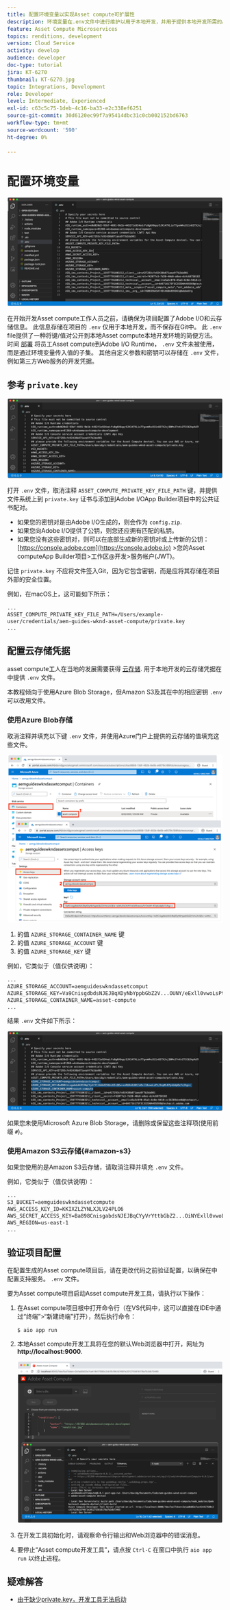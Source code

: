 ```yaml
---
title: 配置环境变量以实现Asset compute可扩展性
description: 环境变量在.env文件中进行维护以用于本地开发，并用于提供本地开发所需的Adobe I/O凭据和云存储凭据。
feature: Asset Compute Microservices
topics: renditions, development
version: Cloud Service
activity: develop
audience: developer
doc-type: tutorial
jira: KT-6270
thumbnail: KT-6270.jpg
topic: Integrations, Development
role: Developer
level: Intermediate, Experienced
exl-id: c63c5c75-1deb-4c16-ba33-e2c338ef6251
source-git-commit: 30d6120ec99f7a95414dbc31c0cb002152bd6763
workflow-type: tm+mt
source-wordcount: '590'
ht-degree: 0%

---
```


# 配置环境变量

![点环境文件](assets/environment-variables/dot-env-file.png)

在开始开发Asset compute工作人员之前，请确保为项目配置了Adobe I/O和云存储信息。 此信息存储在项目的 `.env`  仅用于本地开发，而不保存在Git中。 此 `.env` file提供了一种将键/值对公开到本地Asset compute本地开发环境的简便方法。 时间 [部署](../deploy/runtime.md) 将员工Asset compute到Adobe I/O Runtime， `.env` 文件未被使用，而是通过环境变量传入值的子集。 其他自定义参数和密钥可以存储在 `.env` 文件，例如第三方Web服务的开发凭据。

## 参考 `private.key`

![私钥](assets/environment-variables/private-key.png)

打开 `.env` 文件，取消注释 `ASSET_COMPUTE_PRIVATE_KEY_FILE_PATH` 键，并提供文件系统上到 `private.key` 证书与添加到Adobe I/OApp Builder项目中的公共证书配对。

+ 如果您的密钥对是由Adobe I/O生成的，则会作为  `config.zip`.
+ 如果您向Adobe I/O提供了公钥，则您还应拥有匹配的私钥。
+ 如果您没有这些密钥对，则可以在底部生成新的密钥对或上传新的公钥：
  [https://console.adobe.com](https://console.adobe.io) >您的Asset computeApp Builder项目>工作区@开发>服务帐户(JWT)。

记住 `private.key` 不应将文件签入Git，因为它包含密钥，而是应将其存储在项目外部的安全位置。

例如，在macOS上，这可能如下所示：

```
...
ASSET_COMPUTE_PRIVATE_KEY_FILE_PATH=/Users/example-user/credentials/aem-guides-wknd-asset-compute/private.key
...
```

## 配置云存储凭据

asset compute工人在当地的发展需要获得 [云存储](../set-up/accounts-and-services.md#cloud-storage). 用于本地开发的云存储凭据在中提供 `.env` 文件。

本教程倾向于使用Azure Blob Storage，但Amazon S3及其在中的相应密钥 `.env` 可以改用文件。

### 使用Azure Blob存储

取消注释并填充以下键 `.env` 文件，并使用Azure门户上提供的云存储的值填充这些文件。

![Azure Blob存储](./assets/environment-variables/azure-portal-credentials.png)

1. 的值 `AZURE_STORAGE_CONTAINER_NAME` 键
1. 的值 `AZURE_STORAGE_ACCOUNT` 键
1. 的值 `AZURE_STORAGE_KEY` 键

例如，它类似于（值仅供说明）：

```
...
AZURE_STORAGE_ACCOUNT=aemguideswkndassetcomput
AZURE_STORAGE_KEY=Va9CnisgdbdsNJEJBqXDyNbYppbGbZ2V...OUNY/eExll0vwoLsPt/OvbM+B7pkUdpEe7zJhg==
AZURE_STORAGE_CONTAINER_NAME=asset-compute
...
```

结果 `.env` 文件如下所示：

![Azure Blob存储凭据](assets/environment-variables/cloud-storage-credentials.png)

如果您未使用Microsoft Azure Blob Storage，请删除或保留这些注释项(使用前缀 `#`)。

### 使用Amazon S3云存储{#amazon-s3}

如果您使用的是Amazon S3云存储，请取消注释并填充 `.env` 文件。

例如，它类似于（值仅供说明）：

```
...
S3_BUCKET=aemguideswkndassetcompute
AWS_ACCESS_KEY_ID=KKIXZLZYNLXJLV24PLO6
AWS_SECRET_ACCESS_KEY=Ba898CnisgabdsNJEJBqCYyVrYttbGbZ2...OiNYExll0vwoLsPtOv
AWS_REGION=us-east-1
...
```

## 验证项目配置

在配置生成的Asset compute项目后，请在更改代码之前验证配置，以确保在中配置支持服务。 `.env` 文件。

要为Asset compute项目启动Asset compute开发工具，请执行以下操作：

1. 在Asset compute项目根中打开命令行（在VS代码中，这可以直接在IDE中通过“终端”>“新建终端”打开），然后执行命令：

   ```
   $ aio app run
   ```

1. 本地Asset compute开发工具将在您的默认Web浏览器中打开，网址为 __http://localhost:9000__.

   ![aio应用程序运行](assets/environment-variables/aio-app-run.png)

1. 在开发工具初始化时，请观察命令行输出和Web浏览器中的错误消息。
1. 要停止“Asset compute开发工具”，请点按 `Ctrl-C` 在窗口中执行 `aio app run` 以终止进程。

## 疑难解答

+ [由于缺少private.key，开发工具无法启动](../troubleshooting.md#missing-private-key)
